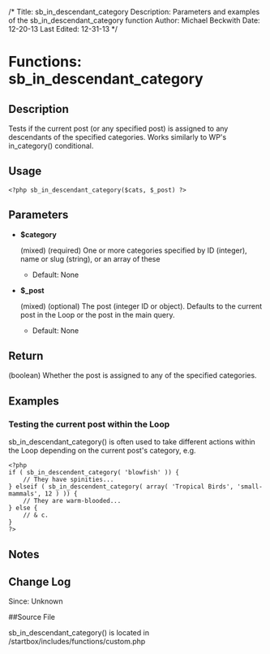 /*
Title: sb_in_descendant_category
Description: Parameters and examples of the sb_in_descendant_category function
Author: Michael Beckwith
Date: 12-20-13
Last Edited: 12-31-13
 */

# Functions: sb_in_descendant_category

## Description

Tests if the current post (or any specified post) is assigned to any descendants of the specified categories. Works similarly to WP's in_category() conditional.

## Usage

	<?php sb_in_descendant_category($cats, $_post) ?>

## Parameters

* **$category**

	(mixed) (required) One or more categories specified by ID (integer), name or slug (string), or an array of these

	* Default: None

* **$_post**

	(mixed) (optional) The post (integer ID or object). Defaults to the current post in the Loop or the post in the main query.

	* Default: None

## Return

(boolean) Whether the post is assigned to any of the specified categories.

## Examples

### Testing the current post within the Loop

sb_in_descendant_category() is often used to take different actions within the Loop depending on the current post's category, e.g.

	<?php
	if ( sb_in_descendent_category( 'blowfish' )) {
		// They have spinities...
	} elseif ( sb_in_descendent_category( array( 'Tropical Birds', 'small-mammals', 12 ) )) {
		// They are warm-blooded...
	} else {
		// & c.
	}
	?>

## Notes

## Change Log

Since: Unknown

##Source File

sb_in_descendant_category() is located in /startbox/includes/functions/custom.php
